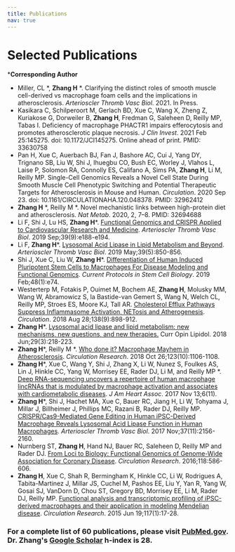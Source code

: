 ```yaml
---
title: Publications
nav: true
---
```


# **Selected Publications**  

***Corresponding Author**   

* Miller, CL *, **Zhang H** *. Clarifying the distinct roles of smooth muscle cell-derived vs macrophage foam cells and the implications in atherosclerosis. _Arterioscler Thromb Vasc Biol_. 2021. In Press.       
* Kasikara C, Schilperoort M, Gerlach BD, Xue C, Wang X, Zheng Z, Kuriakose G, Dorweiler B, **Zhang H**, Fredman G, Saleheen D, Reilly MP, Tabas I. Deficiency of macrophage PHACTR1 impairs efferocytosis and promotes atherosclerotic plaque necrosis. _J Clin Invest_. 2021 Feb 25:145275. doi: 10.1172/JCI145275. Online ahead of print. PMID: 33630758      
* Pan H, Xue C, Auerbach BJ, Fan J, Bashore AC, Cui J, Yang DY, Trignano SB, Liu W, Shi J, Ihuegbu CO, Bush EC, Worley J, Vlahos L, Laise P, Solomon RA, Connolly ES, Califano A, Sims PA, **Zhang H**, Li M, Reilly MP. Single-Cell Genomics Reveals a Novel Cell State During Smooth Muscle Cell Phenotypic Switching and Potential Therapeutic Targets for Atherosclerosis in Mouse and Human. _Circulation_. 2020 Sep 23. doi: 10.1161/CIRCULATIONAHA.120.048378. PMID: 32962412     
* **Zhang H** *, Reilly M *. Novel mechanistic links between high-protein diet and atherosclerosis. _Nat Metab_. 2020, 2, 7–8. PMID: 32694688       
* Li F, Shi J, Lu HS, **Zhang H***. [Functional Genomics and CRISPR Applied to Cardiovascular Research and Medicine](https://www.ahajournals.org/doi/10.1161/ATVBAHA.119.312579). _Arterioscler Thromb Vasc Biol_. 2019 Sep;39(9):e188-e194.
* Li F, **Zhang H***. [Lysosomal Acid Lipase in Lipid Metabolism and Beyond](https://www.ahajournals.org/doi/abs/10.1161/ATVBAHA.119.312136). _Arterioscler Thromb Vasc Biol_. 2019 May;39(5):850-856.
* Shi J, Xue C, Liu W, **Zhang H***. [Differentiation of Human Induced Pluripotent Stem Cells to Macrophages For Disease Modeling and Functional Genomics](https://currentprotocols.onlinelibrary.wiley.com/doi/full/10.1002/cpsc.74). _Current Protocols in Stem Cell Biology_. 2019 Feb;48(1):e74.
* Westerterp M, Fotakis P, Ouimet M, Bochem AE, **Zhang H**, Molusky MM, Wang W, Abramowicz S, la Bastide-van Gemert S, Wang N, Welch CL, Reilly MP, Stroes ES, Moore KJ, Tall AR. [Cholesterol Efflux Pathways Suppress Inflammasome Activation, NETosis and Atherogenesis](https://www.ncbi.nlm.nih.gov/pubmed/29588315). _Circulation_. 2018 Aug 28;138(9):898-912.
* **Zhang H***. [Lysosomal acid lipase and lipid metabolism: new mechanisms, new questions, and new therapies.](https://www.ncbi.nlm.nih.gov/pubmed/29547398) Curr Opin Lipidol. 2018 Jun;29(3):218-223.
* **Zhang H***, Reilly M *. [Who done it? Macrophage Mayhem in Atherosclerosis](https://www.ncbi.nlm.nih.gov/pubmed/30359193). _Circulation Research_. 2018 Oct 26;123(10):1106-1108.
* **Zhang H***, Xue C, Wang Y, Shi J, Zhang X, Li W, Nunez S, Foulkes AS, Lin J, Hinkle CC, Yang W, Morrisey EE, Rader DJ, Li M, and Reilly MP *. [Deep RNA-sequencing uncovers a repertoire of human macrophage lincRNAs that is modulated by macrophage activation and associates with cardiometabolic diseases](https://www.ahajournals.org/doi/full/10.1161/JAHA.117.007431?url_ver=Z39.88-2003&rfr_id=ori:rid:crossref.org&rfr_dat=cr_pub%3dpubmed). _J Am Heart Assoc_. 2017 Nov 13;6(11).
* **Zhang H***, Shi J, Hachet MA, Xue C, Bauer RC, Jiang H, Li W, Tohyama J, Millar J, Billheimer J, Phillips MC, Razani B, Rader DJ, Reilly MP. [CRISPR/Cas9-Mediated Gene Editing in Human iPSC-Derived Macrophage Reveals Lysosomal Acid Lipase Function in Human Macrophages](https://www.ncbi.nlm.nih.gov/pmc/articles/PMC5659288/). _Arterioscler Thromb Vasc Biol_. 2017 Nov;37(11):2156-2160.
* Nurnberg ST, **Zhang H**, Hand NJ, Bauer RC, Saleheen D, Reilly MP and Rader DJ. [From Loci to Biology: Functional Genomics of Genome-Wide Association for Coronary Disease](https://www.ncbi.nlm.nih.gov/pmc/articles/PMC4863243/). _Circulation Research_. 2016;118:586-606.
* **Zhang H**, Xue C, Shah R, Bermingham K, Hinkle CC, Li W, Rodrigues A, Tabita-Martinez J, Millar JS, Cuchel M, Pashos EE, Liu Y, Yan R, Yang W, Gosai SJ, VanDorn D, Chou ST, Gregory BD, Morrisey EE, Li M, Rader DJ, Reilly MP. [Functional analysis and transcriptomic profiling of iPSC-derived macrophages and their application in modeling Mendelian disease](https://www.ncbi.nlm.nih.gov/pmc/articles/PMC4565503/). _Circulation Research_. 2015 Jun 19;117(1):17-28.

     
### **For a complete list of 60 publications, please visit [PubMed.gov](https://www.ncbi.nlm.nih.gov/myncbi/hanrui.zhang.1/bibliography/public/). Dr. Zhang's [Google Scholar](https://scholar.google.com/citations?hl=en&view_op=list_works&gmla=AJsN-F7X1CyDapGJzdDnDEe-E6DBE-s9JXz75DhHIyt_My4-7-Wn2Wnu4b-6_TQeAP1WK597WTCf8wKOrbZVy3KNB0Hm5Kw6Hw&user=20tuWCkAAAAJ) h-index is 28.**
